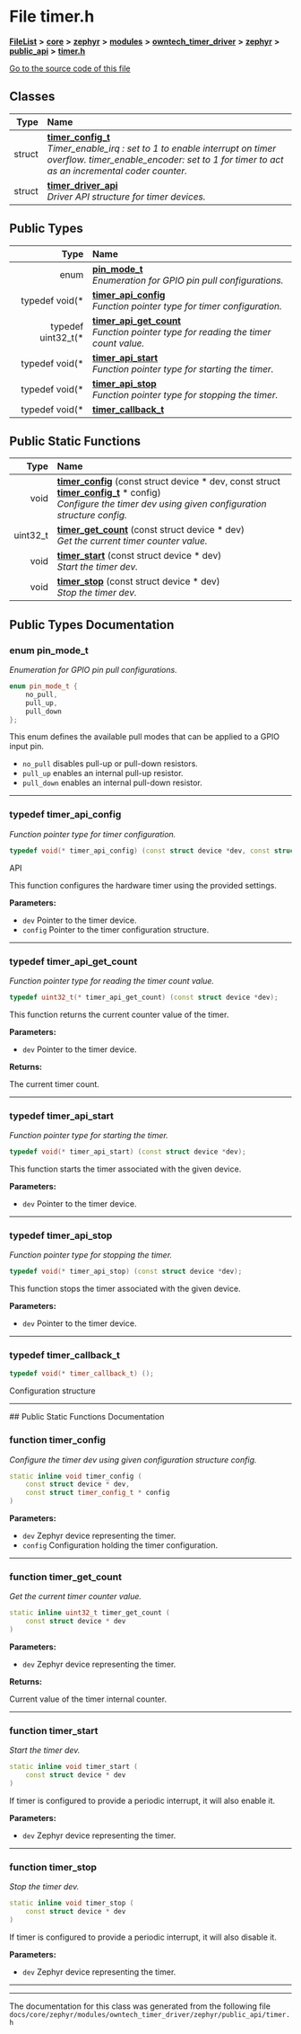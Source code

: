 

# File timer.h



[**FileList**](files.md) **>** [**core**](dir_771164b9325b04f1442f7a3ffa8ecb89.md) **>** [**zephyr**](dir_09002e7ce91f09aeb040dfd1861a47f4.md) **>** [**modules**](dir_6d0fb8ab814c517e7f155fb837e32f72.md) **>** [**owntech\_timer\_driver**](dir_2bcefd02aa22d158a7fee7f57088a2fe.md) **>** [**zephyr**](dir_62a68ad86a1f2ceff5c536793b75d59b.md) **>** [**public\_api**](dir_7b157175519ef7e5ecaa80a64fe5f6a3.md) **>** [**timer.h**](timer_8h.md)

[Go to the source code of this file](timer_8h_source.md)


















## Classes

| Type | Name |
| ---: | :--- |
| struct | [**timer\_config\_t**](structtimer__config__t.md) <br>_Timer\_enable\_irq : set to 1 to enable interrupt on timer overflow. timer\_enable\_encoder: set to 1 for timer to act as an incremental coder counter._  |
| struct | [**timer\_driver\_api**](structtimer__driver__api.md) <br>_Driver API structure for timer devices._  |


## Public Types

| Type | Name |
| ---: | :--- |
| enum  | [**pin\_mode\_t**](#enum-pin_mode_t)  <br>_Enumeration for GPIO pin pull configurations._  |
| typedef void(\* | [**timer\_api\_config**](#typedef-timer_api_config)  <br>_Function pointer type for timer configuration._  |
| typedef uint32\_t(\* | [**timer\_api\_get\_count**](#typedef-timer_api_get_count)  <br>_Function pointer type for reading the timer count value._  |
| typedef void(\* | [**timer\_api\_start**](#typedef-timer_api_start)  <br>_Function pointer type for starting the timer._  |
| typedef void(\* | [**timer\_api\_stop**](#typedef-timer_api_stop)  <br>_Function pointer type for stopping the timer._  |
| typedef void(\* | [**timer\_callback\_t**](#typedef-timer_callback_t)  <br> |






















## Public Static Functions

| Type | Name |
| ---: | :--- |
|  void | [**timer\_config**](#function-timer_config) (const struct device \* dev, const struct [**timer\_config\_t**](structtimer__config__t.md) \* config) <br>_Configure the timer dev using given configuration structure config._  |
|  uint32\_t | [**timer\_get\_count**](#function-timer_get_count) (const struct device \* dev) <br>_Get the current timer counter value._  |
|  void | [**timer\_start**](#function-timer_start) (const struct device \* dev) <br>_Start the timer dev._  |
|  void | [**timer\_stop**](#function-timer_stop) (const struct device \* dev) <br>_Stop the timer dev._  |


























## Public Types Documentation




### enum pin\_mode\_t 

_Enumeration for GPIO pin pull configurations._ 
```C++
enum pin_mode_t {
    no_pull,
    pull_up,
    pull_down
};
```



This enum defines the available pull modes that can be applied to a GPIO input pin.



* `no_pull` disables pull-up or pull-down resistors.
* `pull_up` enables an internal pull-up resistor.
* `pull_down` enables an internal pull-down resistor. 




        

<hr>



### typedef timer\_api\_config 

_Function pointer type for timer configuration._ 
```C++
typedef void(* timer_api_config) (const struct device *dev, const struct timer_config_t *config);
```



API 


This function configures the hardware timer using the provided settings.




**Parameters:**


* `dev` Pointer to the timer device. 
* `config` Pointer to the timer configuration structure. 




        

<hr>



### typedef timer\_api\_get\_count 

_Function pointer type for reading the timer count value._ 
```C++
typedef uint32_t(* timer_api_get_count) (const struct device *dev);
```



This function returns the current counter value of the timer.




**Parameters:**


* `dev` Pointer to the timer device.



**Returns:**

The current timer count. 





        

<hr>



### typedef timer\_api\_start 

_Function pointer type for starting the timer._ 
```C++
typedef void(* timer_api_start) (const struct device *dev);
```



This function starts the timer associated with the given device.




**Parameters:**


* `dev` Pointer to the timer device. 




        

<hr>



### typedef timer\_api\_stop 

_Function pointer type for stopping the timer._ 
```C++
typedef void(* timer_api_stop) (const struct device *dev);
```



This function stops the timer associated with the given device.




**Parameters:**


* `dev` Pointer to the timer device. 




        

<hr>



### typedef timer\_callback\_t 

```C++
typedef void(* timer_callback_t) ();
```



Configuration structure 


        

<hr>
## Public Static Functions Documentation




### function timer\_config 

_Configure the timer dev using given configuration structure config._ 
```C++
static inline void timer_config (
    const struct device * dev,
    const struct timer_config_t * config
) 
```





**Parameters:**


* `dev` Zephyr device representing the timer. 
* `config` Configuration holding the timer configuration. 




        

<hr>



### function timer\_get\_count 

_Get the current timer counter value._ 
```C++
static inline uint32_t timer_get_count (
    const struct device * dev
) 
```





**Parameters:**


* `dev` Zephyr device representing the timer. 



**Returns:**

Current value of the timer internal counter. 





        

<hr>



### function timer\_start 

_Start the timer dev._ 
```C++
static inline void timer_start (
    const struct device * dev
) 
```



If timer is configured to provide a periodic interrupt, it will also enable it.




**Parameters:**


* `dev` Zephyr device representing the timer. 




        

<hr>



### function timer\_stop 

_Stop the timer dev._ 
```C++
static inline void timer_stop (
    const struct device * dev
) 
```



If timer is configured to provide a periodic interrupt, it will also disable it.




**Parameters:**


* `dev` Zephyr device representing the timer. 




        

<hr>

------------------------------
The documentation for this class was generated from the following file `docs/core/zephyr/modules/owntech_timer_driver/zephyr/public_api/timer.h`


